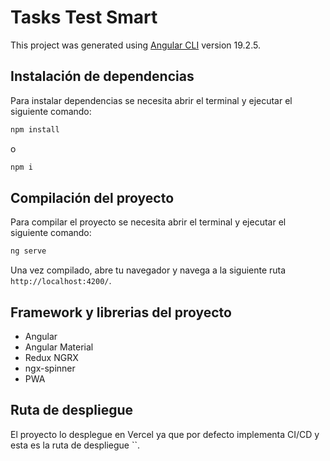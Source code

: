 # Tasks Test Smart

This project was generated using [Angular CLI](https://github.com/angular/angular-cli) version 19.2.5.

## Instalación de dependencias

Para instalar dependencias se necesita abrir el terminal y ejecutar el siguiente comando:

```bash
npm install
```

o

```bash
npm i
```

## Compilación del proyecto

Para compilar el proyecto se necesita abrir el terminal y ejecutar el siguiente comando:

```bash
ng serve
```

Una vez compilado, abre tu navegador y navega a la siguiente ruta `http://localhost:4200/`.

## Framework y librerias del proyecto

* Angular
* Angular Material
* Redux NGRX
* ngx-spinner
* PWA

## Ruta de despliegue

El proyecto lo desplegue en Vercel ya que por defecto implementa CI/CD y esta es la ruta de despliegue ``.
